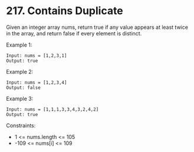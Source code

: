 # 217. Contains Duplicate

Given an integer array nums, return true if any value appears at least twice in the array, and return false if every element is distinct.


Example 1:
```text
Input: nums = [1,2,3,1]
Output: true
```

Example 2:
```text
Input: nums = [1,2,3,4]
Output: false
```

Example 3:
```text
Input: nums = [1,1,1,3,3,4,3,2,4,2]
Output: true
```

Constraints:
- 1 <= nums.length <= 105
- -109 <= nums[i] <= 109